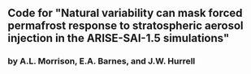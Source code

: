 ## Code for "Natural variability can mask forced permafrost response to stratospheric aerosol injection in the ARISE-SAI-1.5 simulations"
### by A.L. Morrison, E.A. Barnes, and J.W. Hurrell
